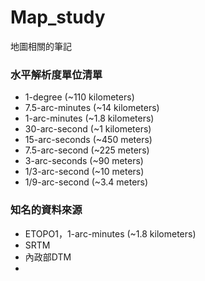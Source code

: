 # Map_study
地圖相關的筆記

### 水平解析度單位清單
+ 1-degree (~110 kilometers)
+ 7.5-arc-minutes	(~14 kilometers)
+ 1-arc-minutes	(~1.8 kilometers)
+ 30-arc-second (~1 kilometers)
+ 15-arc-seconds (~450 meters)
+ 7.5-arc-second (~225 meters)
+ 3-arc-seconds	(~90 meters)
+ 1/3-arc-second (~10 meters)	
+ 1/9-arc-second (~3.4 meters)

### 知名的資料來源
+ ETOPO1，1-arc-minutes (~1.8 kilometers)
+ SRTM
+ 內政部DTM
+ 
